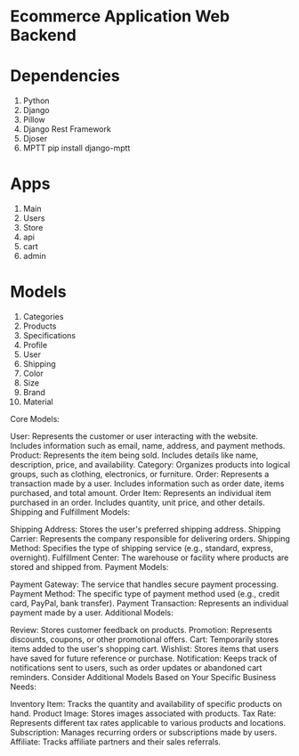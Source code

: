 # Ecommerce Application Web Backend

# Dependencies
1. Python
2. Django
3. Pillow
4. Django Rest Framework
5. Djoser
6. MPTT pip install django-mptt


# Apps
1. Main
2. Users
3. Store
4. api
5. cart
6. admin


# Models
 1. Categories
 2. Products
 3. Specifications
 4. Profile
 6. User
 7. Shipping
 8. Color
 9. Size
 10. Brand
 11. Material

Core Models:

User: Represents the customer or user interacting with the website. Includes information such as email, name, address, and payment methods.
Product: Represents the item being sold. Includes details like name, description, price, and availability.
Category: Organizes products into logical groups, such as clothing, electronics, or furniture.
Order: Represents a transaction made by a user. Includes information such as order date, items purchased, and total amount.
Order Item: Represents an individual item purchased in an order. Includes quantity, unit price, and other details.
Shipping and Fulfillment Models:

Shipping Address: Stores the user's preferred shipping address.
Shipping Carrier: Represents the company responsible for delivering orders.
Shipping Method: Specifies the type of shipping service (e.g., standard, express, overnight).
Fulfillment Center: The warehouse or facility where products are stored and shipped from.
Payment Models:

Payment Gateway: The service that handles secure payment processing.
Payment Method: The specific type of payment method used (e.g., credit card, PayPal, bank transfer).
Payment Transaction: Represents an individual payment made by a user.
Additional Models:

Review: Stores customer feedback on products.
Promotion: Represents discounts, coupons, or other promotional offers.
Cart: Temporarily stores items added to the user's shopping cart.
Wishlist: Stores items that users have saved for future reference or purchase.
Notification: Keeps track of notifications sent to users, such as order updates or abandoned cart reminders.
Consider Additional Models Based on Your Specific Business Needs:

Inventory Item: Tracks the quantity and availability of specific products on hand.
Product Image: Stores images associated with products.
Tax Rate: Represents different tax rates applicable to various products and locations.
Subscription: Manages recurring orders or subscriptions made by users.
Affiliate: Tracks affiliate partners and their sales referrals.